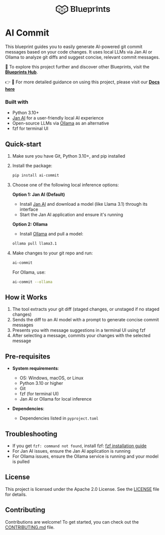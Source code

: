 <p align="center">
  <picture>
    <!-- When the user prefers dark mode, show the white logo -->
    <source media="(prefers-color-scheme: dark)" srcset="./images/Blueprint-logo-white.png">
    <!-- When the user prefers light mode, show the black logo -->
    <source media="(prefers-color-scheme: light)" srcset="./images/Blueprint-logo-black.png">
    <!-- Fallback: default to the black logo -->
    <img src="./images/Blueprint-logo-black.png" width="35%" alt="Project logo"/>
  </picture>
</p>

# AI Commit

This blueprint guides you to easily generate AI-powered git commit messages based on your code changes. It uses local LLMs via Jan AI or Ollama to analyze git diffs and suggest concise, relevant commit messages.

📘 To explore this project further and discover other Blueprints, visit the [**Blueprints Hub**](https://developer-hub.mozilla.ai/).

👉 📖 For more detailed guidance on using this project, please visit our [**Docs here**](https://mozilla-ai.github.io/ai-commit/)

### Built with

- Python 3.10+
- [Jan AI](https://jan.ai) for a user-friendly local AI experience
- Open-source LLMs via [Ollama](https://ollama.ai) as an alternative
- fzf for terminal UI

## Quick-start

1. Make sure you have Git, Python 3.10+, and pip installed
2. Install the package:
   ```bash
   pip install ai-commit
   ```
3. Choose one of the following local inference options:

   **Option 1: Jan AI (Default)**

   - Install [Jan AI](https://jan.ai) and download a model (like Llama 3.1) through its interface
   - Start the Jan AI application and ensure it's running

   **Option 2: Ollama**

   - Install [Ollama](https://ollama.ai) and pull a model:

   ```bash
   ollama pull llama3.1
   ```

4. Make changes to your git repo and run:

   ```bash
   ai-commit
   ```

   For Ollama, use:

   ```bash
   ai-commit --ollama
   ```

## How it Works

1. The tool extracts your git diff (staged changes, or unstaged if no staged changes)
2. Sends the diff to an AI model with a prompt to generate concise commit messages
3. Presents you with message suggestions in a terminal UI using fzf
4. After selecting a message, commits your changes with the selected message

## Pre-requisites

- **System requirements**:

  - OS: Windows, macOS, or Linux
  - Python 3.10 or higher
  - Git
  - fzf (for terminal UI)
  - Jan AI or Ollama for local inference

- **Dependencies**:
  - Dependencies listed in `pyproject.toml`

## Troubleshooting

- If you get `fzf: command not found`, install fzf: [fzf installation guide](https://github.com/junegunn/fzf#installation)
- For Jan AI issues, ensure the Jan AI application is running
- For Ollama issues, ensure the Ollama service is running and your model is pulled

## License

This project is licensed under the Apache 2.0 License. See the [LICENSE](LICENSE) file for details.

## Contributing

Contributions are welcome! To get started, you can check out the [CONTRIBUTING.md](CONTRIBUTING.md) file.
